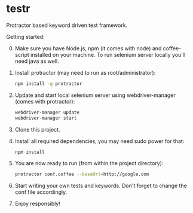 testr
=====

Protractor based keyword driven test framework.

Getting started:

0. Make sure you have Node.js, npm (it comes with node) and coffee-script installed on your machine. To run selenium server locally you'll need java as well.
1. Install protractor (may need to run as root/administrator):

	```sh
	npm install -g protractor
	```
2. Update and start local selenium server using webdriver-manager (comes with protractor):

	```sh
	webdriver-manager update
	webdriver-manager start
	```
3. Clone this project.
4. Install all required dependencies, you may need sudo power for that:

	```sh
	npm install
	```
5. You are now ready to run (from within the project directory):

	```sh
	protractor conf.coffee --baseUrl=http://google.com
	```
6. Start writing your own tests and keywords. Don't forget to change the conf file accordingly.
7. Enjoy responsibly!
